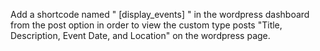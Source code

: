 Add a shortcode named " [display_events] " in the wordpress dashboard from the post option in order to view the custom type posts "Title, Description, Event Date,
and Location" on the wordpress page.

